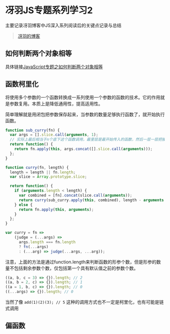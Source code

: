 # 冴羽JS专题系列学习2

主要记录冴羽博客中JS深入系列阅读后的关键点记录与总结

>[冴羽的博客](https://github.com/mqyqingfeng/Blog)

## 如何判断两个对象相等

具体链接[JavaScript专题之如何判断两个对象相等](https://github.com/mqyqingfeng/Blog/issues/41)

## 函数柯里化

将使用多个参数的一个函数转换成一系列使用一个参数的函数的技术。它的作用就是参数复用。本质上是降低通用性，提高适用性。

简单理解就是用闭包把参数保存起来，当参数的数量足够执行函数了，就开始执行函数。

```js
function sub_curry(fn) {
  var args = [].slice.call(arguments, 1);
  // 实际上最后相当于n个底下这个函数调用，最里层是最开始传入的函数，然后一层一层把接收到的参数拼接这传进去
  return function() {
    return fn.apply(this, args.concat([].slice.call(arguments)));
  };
}

function curry(fn, length) {
  length = length || fn.length;
  var slice = Array.prototype.slice;

  return function() {
    if (arguments.length < length) {
      var combined = [fn].concat(slice.call(arguments));
      return curry(sub_curry.apply(this, combined), length - arguments.length);
    } else {
      return fn.apply(this, arguments);
    }
  };
}

var curry = fn =>
    (judge = (...args) =>
      args.length === fn.length
      ? fn(...args)
      : (...arg) => judge(...args, ...arg));
```

注意，上面的方法是通过function.length来判断函数的形参个数，但是形参的数量不包括剩余参数个数，仅包括第一个具有默认值之前的参数个数。

```js
((a, b, c = 3) => {}).length; // 2
((a, b = 2, c) => {}).length; // 1
((a = 1, b, c) => {}).length; // 0
((...args) => {}).length; // 0
```

当然了像 `add(1)(2)(3); // 5` 这种的调用方式也不一定是柯里化，也有可能是链式调用

## 偏函数

